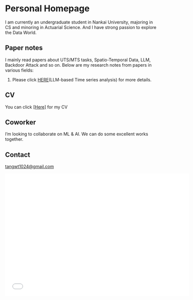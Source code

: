 # Personal Homepage
I am currently an undergraduate student in Nankai University, majoring in CS and minoring in Actuarial Science. And I have strong passion to explore the Data World.

## Paper notes
I mainly read papers about UTS/MTS tasks, Spatio-Temporal Data, LLM, Backdoor Attack and so on. Below are my research notes from papers in various fields:

1. Please click [HERE](./Paper-Note/model4ts.md)(LLM-based Time series analysis) for more details.


## CV
You can click [\[Here\]](https://arxiv.org/abs/2310.01728)  for my CV

## Coworker
I’m looking to collaborate on ML & AI. We can do some excellent works together. 


## Contact

tangwt1024@gmail.com



<iframe src="./maps.html" width="600" height="400" style="border: none;"></iframe>
